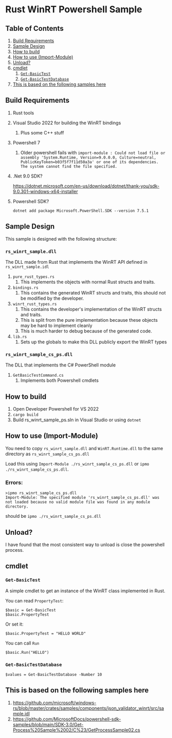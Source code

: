 # Rust WinRT Powershell Sample
## Table of Contents
1. [Build Requirements](#build-requirements)
1. [Sample Design](#sample-design)
1. [How to build](#how-to-build)
1. [How to use (Import-Module)](#how-to-use-import-module)
1. [Unload?](#unload)
1. [cmdlet](#cmdlet)
    1. [`Get-BasicTest`](#get-basictest)
    1. [`Get-BasicTestDatabase`](#get-basictestdatabase)
1. [This is based on the following samples here](#this-is-based-on-the-following-samples-here)

## Build Requirements

1. Rust tools
1. Visual Studio 2022 for building the WinRT bindings
    1. Plus some C++ stuff
1. Powershell 7
    1. Older powershell fails with `import-module : Could not load file or assembly 'System.Runtime, Version=9.0.0.0, Culture=neutral, PublicKeyToken=b03f5f7f11d50a3a' or one of its dependencies. The system cannot find the file specified.`
1. .Net 9.0 SDK?

    https://dotnet.microsoft.com/en-us/download/dotnet/thank-you/sdk-9.0.301-windows-x64-installer

1. Powershell SDK?

    `dotnet add package Microsoft.PowerShell.SDK --version 7.5.1`


## Sample Design 

This sample is designed with the following structure:
### `rs_winrt_sample.dll`
The DLL made from Rust that implements the WinRT API defined in `rs_winrt_sample.idl`
1. `pure_rust_types.rs`
    1. This implements the objects with normal Rust structs and traits.
1. `bindings.rs`
    1. This contains the generated WinRT structs and traits, this should not be modified by the developer.
1. `winrt_rust_types.rs`
    1. This contains the developer's implementation of the WinRT structs and traits.
    1. This is split from the pure implementation because these objects may be hard to implement cleanly
    1. This is much harder to debug because of the generated code.
1. `lib.rs`
    1. Sets up the globals to make this DLL publicly export the WinRT types
### `rs_winrt_sample_cs_ps.dll`
The DLL that implements the C# PowerShell module
1. `GetBasicTestCommand.cs`
    1. Implements both Powershell cmdlets

## How to build

1. Open Developer Powershell for VS 2022
1. `cargo build`
1. Build rs_winrt_sample_ps.sln in Visual Studio or using `dotnet`

## How to use (Import-Module) 

You need to copy `rs_winrt_sample.dll` and `WinRT.Runtime.dll` to the same directory as `rs_winrt_sample_cs_ps.dll`

Load this using
`Import-Module ./rs_winrt_sample_cs_ps.dll` or `ipmo ./rs_winrt_sample_cs_ps.dll`.

### Errors:
```
>ipmo rs_winrt_sample_cs_ps.dll
Import-Module: The specified module 'rs_winrt_sample_cs_ps.dll' was not loaded because no valid module file was found in any module directory.
```
should be `ipmo ./rs_winrt_sample_cs_ps.dll`

## Unload?

I have found that the most consistent way to unload is close the powershell process.

## cmdlet

### `Get-BasicTest`

A simple cmdlet to get an instance of the WinRT class implemented in Rust.

You can read `PropertyTest`:
```pwsh
$basic = Get-BasicTest
$basic.PropertyTest
```
Or set it:
```pwsh
$basic.PropertyTest = "HELLO WORLD"
```

You can call `Run` 
```pwsh
$basic.Run("HELLO")
```

### `Get-BasicTestDatabase`

```pwsh
$values = Get-BasicTestDatabase -Number 10
```


## This is based on the following samples here
1. https://github.com/microsoft/windows-rs/blob/master/crates/samples/components/json_validator_winrt/src/sample.idl
1. https://github.com/MicrosoftDocs/powershell-sdk-samples/blob/main/SDK-3.0/Get-Process%20Sample%2002/C%23/GetProcessSample02.cs
